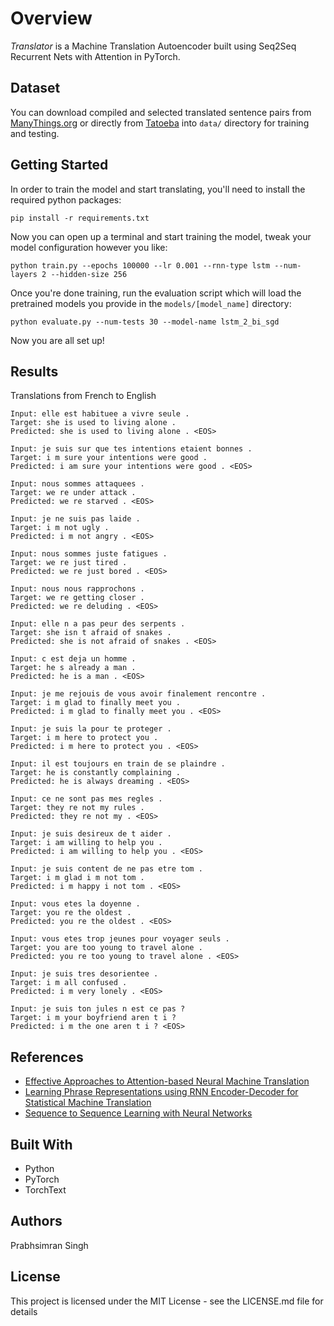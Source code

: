 # Overview

*Translator* is a Machine Translation Autoencoder built using Seq2Seq Recurrent Nets with Attention in PyTorch.

## Dataset

You can download compiled and selected translated sentence pairs from [ManyThings.org](http://www.manythings.org/anki/) or directly from [Tatoeba](https://tatoeba.org/eng) into `data/` directory for training and testing.

## Getting Started

In order to train the model and start translating, you'll need to install the required python packages:

```
pip install -r requirements.txt
```

Now you can open up a terminal and start training the model, tweak your model configuration however you like:

```
python train.py --epochs 100000 --lr 0.001 --rnn-type lstm --num-layers 2 --hidden-size 256
```

Once you're done training, run the evaluation script which will load the pretrained models you provide in the `models/[model_name]` directory:

```
python evaluate.py --num-tests 30 --model-name lstm_2_bi_sgd
```

Now you are all set up!

## Results

Translations from French to English

```
Input: elle est habituee a vivre seule .
Target: she is used to living alone .
Predicted: she is used to living alone . <EOS>

Input: je suis sur que tes intentions etaient bonnes .
Target: i m sure your intentions were good .
Predicted: i am sure your intentions were good . <EOS>

Input: nous sommes attaquees .
Target: we re under attack .
Predicted: we re starved . <EOS>

Input: je ne suis pas laide .
Target: i m not ugly .
Predicted: i m not angry . <EOS>

Input: nous sommes juste fatigues .
Target: we re just tired .
Predicted: we re just bored . <EOS>    

Input: nous nous rapprochons .
Target: we re getting closer .
Predicted: we re deluding . <EOS>

Input: elle n a pas peur des serpents .
Target: she isn t afraid of snakes .
Predicted: she is not afraid of snakes . <EOS>

Input: c est deja un homme .
Target: he s already a man . 
Predicted: he is a man . <EOS>

Input: je me rejouis de vous avoir finalement rencontre .
Target: i m glad to finally meet you .
Predicted: i m glad to finally meet you . <EOS>

Input: je suis la pour te proteger .
Target: i m here to protect you .
Predicted: i m here to protect you . <EOS>
                                                                                                   
Input: il est toujours en train de se plaindre .
Target: he is constantly complaining .
Predicted: he is always dreaming . <EOS>

Input: ce ne sont pas mes regles .
Target: they re not my rules .
Predicted: they re not my . <EOS>                                                                  
                                                                                                   
Input: je suis desireux de t aider .                                                               
Target: i am willing to help you .                                                                 
Predicted: i am willing to help you . <EOS>                                                        
                                                                                                   
Input: je suis content de ne pas etre tom .                                                        
Target: i m glad i m not tom .                                                                     
Predicted: i m happy i not tom . <EOS>                                                
                                                                                                           
Input: vous etes la doyenne .                                                                      
Target: you re the oldest .                                                                        
Predicted: you re the oldest . <EOS>                                                               
                                                                                                   
Input: vous etes trop jeunes pour voyager seuls .                                                  
Target: you are too young to travel alone .                                                        
Predicted: you re too young to travel alone . <EOS>                                                
                                                                                                   
Input: je suis tres desorientee .                                                                  
Target: i m all confused .                                                                         
Predicted: i m very lonely . <EOS>                                                                 
                                                                                                   
Input: je suis ton jules n est ce pas ?                                                            
Target: i m your boyfriend aren t i ?                                                              
Predicted: i m the one aren t i ? <EOS>
```

## References

* [Effective Approaches to Attention-based Neural Machine Translation](https://arxiv.org/abs/1508.04025)
* [Learning Phrase Representations using RNN Encoder-Decoder for Statistical Machine Translation](https://arxiv.org/abs/1406.1078)
* [Sequence to Sequence Learning with Neural Networks](https://arxiv.org/abs/1409.3215)

## Built With

* Python
* PyTorch
* TorchText

## Authors

Prabhsimran Singh

## License

This project is licensed under the MIT License - see the LICENSE.md file for details